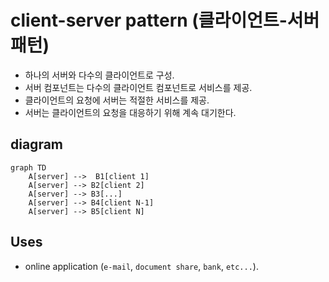 # client-server pattern (클라이언트-서버 패턴)

- 하나의 서버와 다수의 클라이언트로 구성. 
- 서버 컴포넌트는 다수의 클라이언트 컴포넌트로 서비스를 제공.  
- 클라이언트의 요청에 서버는 적절한 서비스를 제공.  
- 서버는 클라이언트의 요청을 대응하기 위해 계속 대기한다.  

## diagram

```mermaid
graph TD
    A[server] -->  B1[client 1]
    A[server] --> B2[client 2]
    A[server] --> B3[...]
    A[server] --> B4[client N-1]
    A[server] --> B5[client N]
```


## Uses

- online application (`e-mail`, `document share`, `bank`, `etc...`).  

